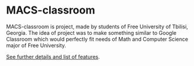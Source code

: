 # MACS-classroom

MACS-classroom is project, made by students of Free University of Tbilisi, Georgia. The idea of project was to make something similar to Google Classroom which would perfectly fit needs of Math and Computer Science major of Free University.

[See further details and list of features](https://github.com/ilakli/MACS-classroom/blob/master/ProjectDescription).
